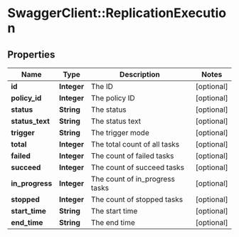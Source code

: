 # SwaggerClient::ReplicationExecution

## Properties
Name | Type | Description | Notes
------------ | ------------- | ------------- | -------------
**id** | **Integer** | The ID | [optional] 
**policy_id** | **Integer** | The policy ID | [optional] 
**status** | **String** | The status | [optional] 
**status_text** | **String** | The status text | [optional] 
**trigger** | **String** | The trigger mode | [optional] 
**total** | **Integer** | The total count of all tasks | [optional] 
**failed** | **Integer** | The count of failed tasks | [optional] 
**succeed** | **Integer** | The count of succeed tasks | [optional] 
**in_progress** | **Integer** | The count of in_progress tasks | [optional] 
**stopped** | **Integer** | The count of stopped tasks | [optional] 
**start_time** | **String** | The start time | [optional] 
**end_time** | **String** | The end time | [optional] 


